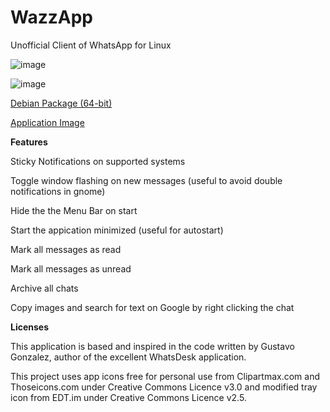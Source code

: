 # WazzApp
Unofficial Client of WhatsApp for Linux

![image](https://user-images.githubusercontent.com/79201496/109441124-4c2b7c00-7a2c-11eb-9bf8-042224ebea77.png)

![image](https://www.debian.org/logos/openlogo-50.png)

[Debian Package (64-bit)](https://lx-dynamics.com/wazzapp_0.1.1_amd64.deb)

[Application Image](https://lx-dynamics.com/wazzapp%200.1.1.AppImage)

**Features**

Sticky Notifications on supported systems

Toggle window flashing on new messages (useful to avoid double notifications in gnome)

Hide the the Menu Bar on start

Start the appication minimized (useful for autostart)

Mark all messages as read

Mark all messages as unread

Archive all chats

Copy images and search for text on Google by right clicking the chat


**Licenses**

This application is based and inspired in the code written by Gustavo Gonzalez, author of the excellent WhatsDesk application.

This project uses app icons free for personal use from Clipartmax.com and Thoseicons.com under Creative Commons Licence v3.0 and modified tray icon from EDT.im under Creative Commons Licence v2.5.
